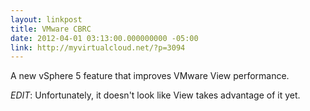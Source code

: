 ```yaml
---
layout: linkpost
title: VMware CBRC
date: 2012-04-01 03:13:00.000000000 -05:00
link: http://myvirtualcloud.net/?p=3094
---
```


A new vSphere 5 feature that improves VMware View performance.

*EDIT*: Unfortunately, it doesn't look like View takes advantage of it yet.
